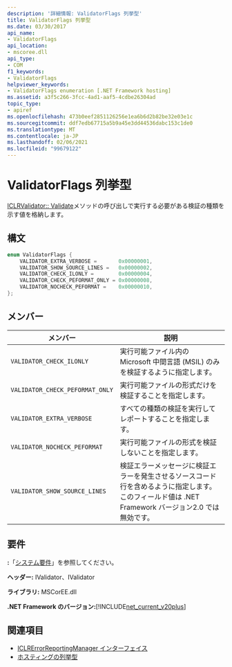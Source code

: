 ```yaml
---
description: '詳細情報: ValidatorFlags 列挙型'
title: ValidatorFlags 列挙型
ms.date: 03/30/2017
api_name:
- ValidatorFlags
api_location:
- mscoree.dll
api_type:
- COM
f1_keywords:
- ValidatorFlags
helpviewer_keywords:
- ValidatorFlags enumeration [.NET Framework hosting]
ms.assetid: a3f5c266-3fcc-4ad1-aaf5-4cdbe26304ad
topic_type:
- apiref
ms.openlocfilehash: 473b0eef2851126256e1ea6b6d2b82be32e03e1c
ms.sourcegitcommit: ddf7edb67715a5b9a45e3dd44536dabc153c1de0
ms.translationtype: MT
ms.contentlocale: ja-JP
ms.lasthandoff: 02/06/2021
ms.locfileid: "99679122"
---
```

# <a name="validatorflags-enumeration"></a>ValidatorFlags 列挙型

[ICLRValidator:: Validate](iclrvalidator-validate-method.md)メソッドの呼び出しで実行する必要がある検証の種類を示す値を格納します。  
  
## <a name="syntax"></a>構文  
  
```cpp  
enum ValidatorFlags {  
    VALIDATOR_EXTRA_VERBOSE =       0x00000001,  
    VALIDATOR_SHOW_SOURCE_LINES =   0x00000002,  
    VALIDATOR_CHECK_ILONLY =        0x00000004,  
    VALIDATOR_CHECK_PEFORMAT_ONLY = 0x00000008,  
    VALIDATOR_NOCHECK_PEFORMAT =    0x00000010,  
};  
```  
  
## <a name="members"></a>メンバー  
  
|メンバー|説明|  
|------------|-----------------|  
|`VALIDATOR_CHECK_ILONLY`|実行可能ファイル内の Microsoft 中間言語 (MSIL) のみを検証するように指定します。|  
|`VALIDATOR_CHECK_PEFORMAT_ONLY`|実行可能ファイルの形式だけを検証することを指定します。|  
|`VALIDATOR_EXTRA_VERBOSE`|すべての種類の検証を実行してレポートすることを指定します。|  
|`VALIDATOR_NOCHECK_PEFORMAT`|実行可能ファイルの形式を検証しないことを指定します。|  
|`VALIDATOR_SHOW_SOURCE_LINES`|検証エラーメッセージに検証エラーを発生させるソースコード行を含めるように指定します。 このフィールド値は .NET Framework バージョン2.0 では無効です。|  
  
## <a name="requirements"></a>要件  

 **:**「[システム要件](../../get-started/system-requirements.md)」を参照してください。  
  
 **ヘッダー:** IValidator、IValidator  
  
 **ライブラリ:** MSCorEE.dll  
  
 **.NET Framework のバージョン:**[!INCLUDE[net_current_v20plus](../../../../includes/net-current-v20plus-md.md)]  
  
## <a name="see-also"></a>関連項目

- [ICLRErrorReportingManager インターフェイス](iclrerrorreportingmanager-interface.md)
- [ホスティングの列挙型](hosting-enumerations.md)
